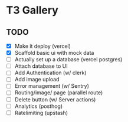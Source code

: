 # T3 Gallery

## TODO

- [x] Make it deploy (vercel)
- [x] Scaffold basic ui with mock data
- [ ] Actually set up a database (vercel postgres)
- [ ] Attach database to UI
- [ ] Add Authentication (w/ clerk)
- [ ] Add image upload
- [ ] Error management (w/ Sentry)
- [ ] Routing/image/ page (parallel route)
- [ ] Delete button (w/ Server actions)
- [ ] Analytics (posthog)
- [ ] Ratelimiting (upstash)